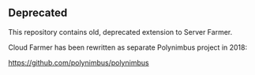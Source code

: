 ## Deprecated

This repository contains old, deprecated extension to Server Farmer.

Cloud Farmer has been rewritten as separate Polynimbus project in 2018:

https://github.com/polynimbus/polynimbus
